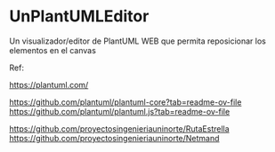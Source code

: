 # UnPlantUMLEditor

Un visualizador/editor de PlantUML WEB que permita reposicionar los elementos en el canvas

Ref:

https://plantuml.com/

https://github.com/plantuml/plantuml-core?tab=readme-ov-file   
https://github.com/plantuml/plantuml.js?tab=readme-ov-file   

https://github.com/proyectosingenieriauninorte/RutaEstrella   
https://github.com/proyectosingenieriauninorte/Netmand
